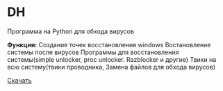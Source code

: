 # DH

Программа на Python для обхода вирусов

**Функции:**
Создание точек восстановления windows
Востановление системы после вирусов
Программы для восстановления системы(simple unlocker, proc unlocker. Razblocker и другие)
Твики на всю систему(твики проводника, Замена файлов для обхода вирусов)

[Скачать](https://drive.google.com/file/d/1OYYGwEIfB3z-9oPEvLzbznRkC5qqfar-/view?usp=sharing)
